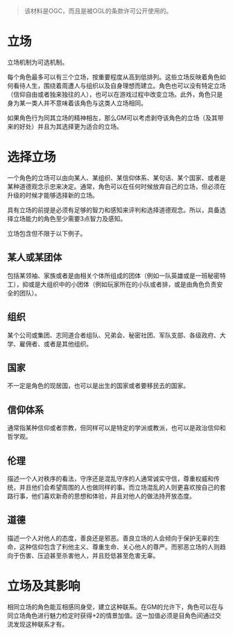 > 该材料是OGC，而且是被OGL的条款许可公开使用的。

# 立场

立场机制为可选机制。

每个角色最多可以有三个立场，按重要程度从高到低排列。这些立场反映着角色如何看待人生，围绕着周遭人与组织以及自身理想而建立。角色也可以没有特定立场（信仰自由或者独来独往的人），也可以在游戏过程中改变立场。此外，角色只是身为某一类人并不意味着该角色与这类人立场相同。

如果角色行为同其立场的精神相左，那么GM可以考虑剥夺该角色的立场（及其带来的好处）并且为其选择更为适合的立场。

# 选择立场

一个角色的立场可以由向某人、某组织、某信仰体系、某句话、某个国家、或者是某种道德观念示忠来决定。通常，角色可以在任何时候放弃自己的立场，但必须在升级的时候才能够选择新的立场。

具有立场的前提是必须有足够的智力和感知来评判和选择道德观念。所以，具备选择立场能力的角色至少需要3点智力及感知。

立场包含但不限于以下例子。

## 某人或某团体

包括某领袖、家族或者是由相关个体所组成的团体（例如一队英雄或是一班秘密特工），抑或是大组织中的小团体（例如玩家所在的小队或者排，或是由角色负责安全的团队）。

## 组织

某个公司或集团、志同道合者组队、兄弟会、秘密社团、军队支部、各级政府、大学、雇佣者、或者是其他组织。

## 国家

不一定是角色的现居国，也可以是出生的国家或者要移民去的国家。

## 信仰体系

通常指某种信仰或者宗教，但同样可以是特定的学派或教派，也可以是政治信仰和哲学观。

## 伦理

描述一个人对秩序的看法，守序还是混乱守序的人通常诚实守信，尊重权威和传统，并且他们会希望周围的人也做同样的事。而立场混乱的人则更喜欢按自己的套路行事，他们喜欢新奇的思想和体验，并且对他人的做法持开放态度。

## 道德

描述一个人对他人的态度，善良还是邪恶。善良立场的人会倾向于保护无辜的生命，这种信仰包含了利他主义、尊重生命、关心他人的尊严。而邪恶立场的人则趋向于伤害、压迫甚至杀害他人，并且贬低甚至危害无辜。

# 立场及其影响

相同立场的角色能互相感同身受，建立这种联系。在GM的允许下，角色可以在与同立场角色进行魅力检定时获得+2的情景加值。这一加值必须是目角色间通过交流发现这种联系才有。
